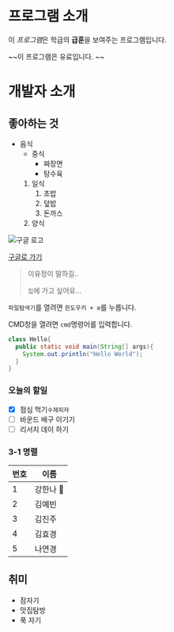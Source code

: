 # 프로그램 소개
이 *프로그램*은 학급의 **급훈**을 보여주는 프로그램입니다. 

~~이 프로그램은 유료입니다. ~~

# 개발자 소개 

## 좋아하는 것

* 음식
  * 중식 
    * 짜장면
    * 탕수육 
  1. 일식
     1. 초밥
     1. 덮밥
     1. 돈까스
  1. 양식

![구글 로고](https://www.google.com/images/branding/googlelogo/1x/googlelogo_color_272x92dp.png)

[구글로 가기](https://google.co.kr/)

> 이유정이 말하길..
>
> `집`에 가고 싶어요...
>

`파일탐색기`를 열려면 `윈도우키 + e`를 누릅니다. 

CMD창을 열려면 `cmd`명령어를 입력합니다. 

```java
class Hello{
  public static void main(String[] args){
    System.out.println("Hello World");
  }
}
```
### 오늘의 할일
- [x] 점심 먹기`수제피자`
- [ ] 바운드 배구 이기기 
- [ ] 리서치 데이 하기 

### 3-1 명렬
번호 | 이름
-----|----
1|강한나 :no_bell: 
2|김예빈
3|김진주
4|김효경
5|나연경


## 취미
* 잠자기
* 맛집탐방
* 푹 자기